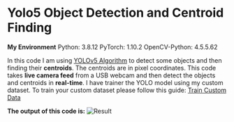 # Yolo5 Object Detection and Centroid Finding

**My Environment**
Python: 3.8.12
PyTorch: 1.10.2
OpenCV-Python:  4.5.5.62


In this code I am using [YOLOv5 Algorithm](https://github.com/ultralytics/yolov5) to detect some objects and then finding their **centroids**. The centroids are in pixel coordinates.
This code takes **live camera feed** from a USB webcam and then detect the objects and centroids in **real-time**.
I have trainer the YOLO model using my custom dataset.
To train your custom dataset please follow this guide: [Train Custom Data](https://github.com/ultralytics/yolov5/wiki/Train-Custom-Data)

**The output of this code is:** ![Result](https://user-images.githubusercontent.com/25352528/153817902-9ae71b55-4bee-4e83-9fe3-d5221052e91f.jpg)
